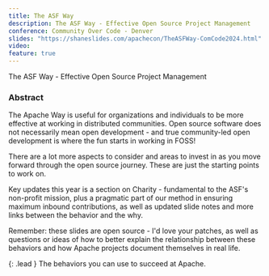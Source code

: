 ```yaml
---
title: The ASF Way
description: The ASF Way - Effective Open Source Project Management
conference: Community Over Code - Denver
slides: "https://shaneslides.com/apachecon/TheASFWay-ComCode2024.html"
video: 
feature: true
---
```


<div class="lead bg-info well">
The ASF Way - Effective Open Source Project Management
</div>

### Abstract

The Apache Way is useful for organizations and individuals to be more 
effective at working in distributed communities.  Open source software does not 
necessarily mean open development - and true community-led open development 
is where the fun starts in working in FOSS!

There are a lot more aspects to consider and areas to invest in as 
you move forward through the open source journey.  These are just the 
starting points to work on.

Key updates this year is a section on Charity - fundamental to the ASF's non-profit mission, plus a pragmatic part of our method in ensuring maximum inbound contributions, as 
well as updated slide notes and more links between the behavior and the why.

Remember: these slides are open source - I'd love your patches, as well as 
questions or ideas of how to better explain the relationship between these 
behaviors and how Apache projects document themselves in real life.

{: .lead }
The behaviors you can use to succeed at Apache.
